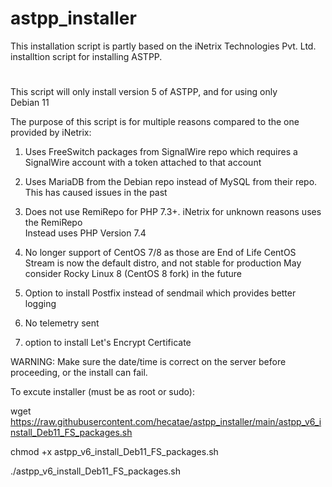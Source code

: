 # astpp_installer
This installation script is partly based on the iNetrix Technologies Pvt. Ltd. installtion script for installing ASTPP.
#
This script will only install version 5 of ASTPP, and for using only  
Debian 11

The purpose of this script is for multiple reasons compared to the one provided by iNetrix:

 1) Uses FreeSwitch packages from SignalWire repo 
    which requires a SignalWire account with a token attached to that account

 2) Uses MariaDB from the Debian repo instead of MySQL from their repo.
    This has caused issues in the past

 3) Does not use RemiRepo for PHP 7.3+. iNetrix for unknown reasons uses the RemiRepo  
    Instead uses PHP Version 7.4

 4) No longer support of CentOS 7/8 as those are End of Life
    CentOS Stream is now the default distro, and not stable for production
    May consider Rocky Linux 8 (CentOS 8 fork) in the future

 5) Option to install Postfix instead of sendmail which provides better logging

 6) No telemetry sent
 
 7) option to install Let's Encrypt Certificate

WARNING: Make sure the date/time is correct on the server before proceeding, or the install can fail.

To excute installer (must be as root or sudo): 


wget https://raw.githubusercontent.com/hecatae/astpp_installer/main/astpp_v6_install_Deb11_FS_packages.sh

chmod +x astpp_v6_install_Deb11_FS_packages.sh


./astpp_v6_install_Deb11_FS_packages.sh



